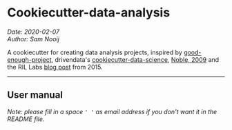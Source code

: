 # Cookiecutter-data-analysis

_Date: 2020-02-07_  
_Author: Sam Nooij_

A cookiecutter for creating data analysis projects, inspired by [good-enough-project](https://github.com/bvreede/good-enough-project), drivendata's [cookiecutter-data-science](https://drivendata.github.io/cookiecutter-data-science/), [Noble, 2009](https://doi.org/10.1371/journal.pcbi.1000424) and the RIL Labs [blog post](https://rillabs.com/posts/organizing-compbio-projects) from 2015.

---

## User manual

_Note: please fill in a space `' '` as email address if you don't want it in the README file._
